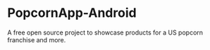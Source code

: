 # PopcornApp-Android
A free open source project to showcase products for a US popcorn franchise and more.
